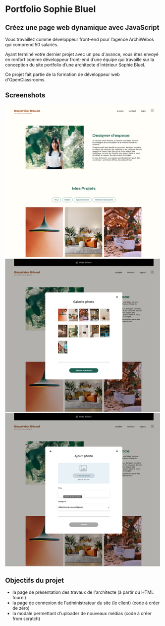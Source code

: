 # Portfolio Sophie Bluel 
## Créez une page web dynamique avec JavaScript

Vous travaillez comme développeur front-end pour l’agence ArchiWebos qui comprend 50 salariés.

Ayant terminé votre dernier projet avec un peu d'avance, vous êtes envoyé en renfort comme développeur front-end d’une équipe qui travaille sur la conception du site portfolio d’une architecte d’intérieur Sophie Bluel.

Ce projet fait partie de la formation de développeur web d'OpenClassrooms.

## Screenshots

<img src="./FrontEnd/assets/media images/Capture d’écran 2023-10-02 à 09.54.57.png" alt="screenshot" width="500"/>
<img src="./FrontEnd/assets/media images/Capture d’écran 2023-10-02 à 09.55.26.png" alt="screenshot" width="500"/>
<img src="./FrontEnd/assets/media images/Capture d’écran 2023-10-02 à 09.55.41.png" alt="screenshot" width="500"/>

## Objectifs du projet

<ul>
<li>la page de présentation des travaux de l'architecte (à partir du HTML fourni)</li>
<li>la page de connexion de l'administrateur du site (le client) (code à créer de zéro)</li>
<li>la modale permettant d'uploader de nouveaux médias (code à créer from scratch)</li>
</ul>

